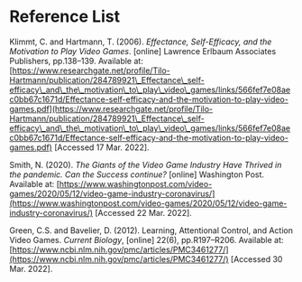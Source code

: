 # Reference List

Klimmt, C. and Hartmann, T. (2006). _Effectance, Self-Efficacy, and the Motivation to Play Video Games_. \[online] Lawrence Erlbaum Associates Publishers, pp.138–139. Available at: [https://www.researchgate.net/profile/Tilo-Hartmann/publication/284789921\_Effectance\_self-efficacy\_and\_the\_motivation\_to\_play\_video\_games/links/566fef7e08aec0bb67c1671d/Effectance-self-efficacy-and-the-motivation-to-play-video-games.pdf](https://www.researchgate.net/profile/Tilo-Hartmann/publication/284789921\_Effectance\_self-efficacy\_and\_the\_motivation\_to\_play\_video\_games/links/566fef7e08aec0bb67c1671d/Effectance-self-efficacy-and-the-motivation-to-play-video-games.pdf) \[Accessed 17 Mar. 2022].

Smith, N. (2020). _The Giants of the Video Game Industry Have Thrived in the pandemic. Can the Success continue?_ \[online] Washington Post. Available at: [https://www.washingtonpost.com/video-games/2020/05/12/video-game-industry-coronavirus/](https://www.washingtonpost.com/video-games/2020/05/12/video-game-industry-coronavirus/) \[Accessed 22 Mar. 2022].

Green, C.S. and Bavelier, D. (2012). Learning, Attentional Control, and Action Video Games. _Current Biology_, \[online] 22(6), pp.R197–R206. Available at: [https://www.ncbi.nlm.nih.gov/pmc/articles/PMC3461277/](https://www.ncbi.nlm.nih.gov/pmc/articles/PMC3461277/) \[Accessed 30 Mar. 2022].
